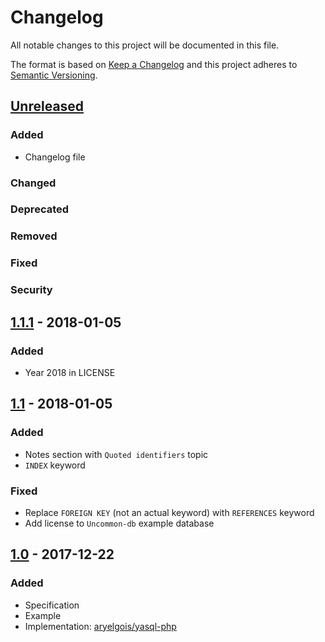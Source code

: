 # Changelog

All notable changes to this project will be documented in this file.

The format is based on [Keep a Changelog](http://keepachangelog.com/en/1.0.0/)
and this project adheres to [Semantic Versioning](http://semver.org/spec/v2.0.0.html).


## [Unreleased]

### Added
- Changelog file

### Changed

### Deprecated

### Removed

### Fixed

### Security


## [1.1.1] - 2018-01-05

### Added
- Year 2018 in LICENSE


## [1.1] - 2018-01-05

### Added
- Notes section with `Quoted identifiers` topic
- `INDEX` keyword

### Fixed
- Replace `FOREIGN KEY` (not an actual keyword) with `REFERENCES` keyword
- Add license to `Uncommon-db` example database


## [1.0] - 2017-12-22

### Added
- Specification
- Example
- Implementation: [aryelgois/yasql-php]


[Unreleased]: https://github.com/aryelgois/yasql/compare/v1.1.1...develop
[1.1.1]: https://github.com/aryelgois/yasql/compare/v1.1...v1.1.1
[1.1]: https://github.com/aryelgois/yasql/compare/v1.0...v1.1
[1.0]: https://github.com/aryelgois/yasql/compare/c5b168ef9d9c7aa604caeaf532ff3e374f32f88a...v1.0

[aryelgois/yasql-php]: https://github.com/aryelgois/yasql-php
